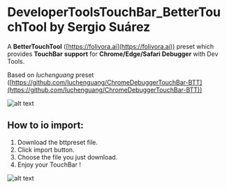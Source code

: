 # DeveloperToolsTouchBar_BetterTouchTool by Sergio Suárez

A **BetterTouchTool** ([https://folivora.ai](https://folivora.ai)) preset which provides **TouchBar** **support** for **Chrome/Edge/Safari Debugger** with Dev Tools.

Based on _luchenguang_ preset ([https://github.com/luchenguang/ChromeDebuggerTouchBar-BTT](https://github.com/luchenguang/ChromeDebuggerTouchBar-BTT))



![alt text](https://github.com/SergioSuarezDev/DeveloperToolsTouchBar_BetterTouchTool/blob/master/screenshot.jpg?raw=true)

## How to io import:
1. Download the bttpreset file.  
2. Click import button.  
3. Choose the file you just download.  
4. Enjoy your TouchBar !

![alt text](https://github.com/SergioSuarezDev/DeveloperToolsTouchBar_BetterTouchTool/blob/master/install.jpg?raw=true)

